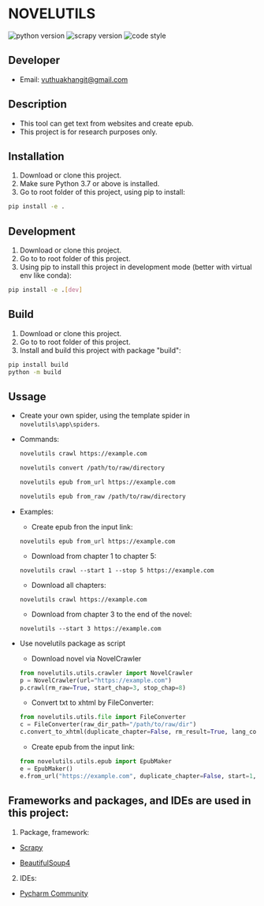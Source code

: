 # NOVELUTILS

![python version](https://img.shields.io/badge/python-3.7+-blue) ![scrapy version](https://img.shields.io/badge/scrapy-2.5.1-blue) ![code style](https://img.shields.io/badge/code%20style-black-000000.svg)

## Developer

- Email: vuthuakhangit@gmail.com

## Description

- This tool can get text from websites and create epub.
- This project is for research purposes only.

## Installation

1. Download or clone this project.
2. Make sure Python 3.7 or above is installed.
3. Go to root folder of this project, using pip to install:

  ```bash
  pip install -e .
  ```

## Development

1. Download or clone this project.
2. Go to to root folder of this project.
3. Using pip to install this project in development mode (better with virtual env like conda):

```bash
pip install -e .[dev]
```

## Build

1. Download or clone this project.
2. Go to to root folder of this project.
3. Install and build this project with package "build":

```bash
pip install build
python -m build
```

## Ussage

- Create your own spider, using the template spider in `novelutils\app\spiders`.

- Commands:

  ```bash
  novelutils crawl https://example.com

  novelutils convert /path/to/raw/directory

  novelutils epub from_url https://example.com

  novelutils epub from_raw /path/to/raw/directory
  ```

- Examples:

    - Create epub fron the input link:

    ```shell
    novelutils epub from_url https://example.com
    ```

    - Download from chapter 1 to chapter 5:

    ```shell
    novelutils crawl --start 1 --stop 5 https://example.com
    ```

    - Download all chapters:

    ```shell
    novelutils crawl https://example.com
    ```

    - Download from chapter 3 to the end of the novel:

    ```shell
    novelutils --start 3 https://example.com
    ```

- Use novelutils package as script

    - Download novel via NovelCrawler

    ```python
    from novelutils.utils.crawler import NovelCrawler
    p = NovelCrawler(url="https://example.com")
    p.crawl(rm_raw=True, start_chap=3, stop_chap=8) 
    ```

    - Convert txt to xhtml by FileConverter:

    ```python
    from novelutils.utils.file import FileConverter
    c = FileConverter(raw_dir_path="/path/to/raw/dir")
    c.convert_to_xhtml(duplicate_chapter=False, rm_result=True, lang_code="vi")
    ```

    - Create epub from the input link:

    ```python
    from novelutils.utils.epub import EpubMaker
    e = EpubMaker()
    e.from_url("https://example.com", duplicate_chapter=False, start=1, stop=-1)
    ```

## Frameworks and packages, and IDEs are used in this project:

1. Package, framework:

- [Scrapy](https://scrapy.org/)

- [BeautifulSoup4](https://www.crummy.com/software/BeautifulSoup/)

2. IDEs:

- [Pycharm Community](https://www.jetbrains.com/pycharm/download)